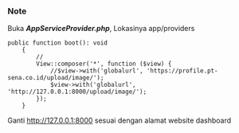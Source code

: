 ### Note
Buka ***AppServiceProvider.php***, Lokasinya app/providers

    public function boot(): void
        {
            //
            View::composer('*', function ($view) {
                //$view->with('globalurl', 'https://profile.pt-sena.co.id/upload/image/');
                $view->with('globalurl', 'http://127.0.0.1:8000/upload/image/');
            });
        }

Ganti http://127.0.0.1:8000 sesuai dengan alamat website dashboard
